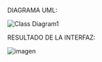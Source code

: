 DIAGRAMA UML:

![Class Diagram1](https://github.com/RCL05/EstructurasDeDatos/assets/166523151/fdf8def2-95c2-43ec-8c44-4e8b00e37f01)



RESULTADO DE LA INTERFAZ:

![imagen](https://github.com/RCL05/EstructurasDeDatos/assets/166523151/c6043883-718b-4f5d-a6af-93ad37af1f01)

